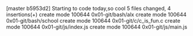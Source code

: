[master b5953d2] Starting to code today,so cool
 5 files changed, 4 insertions(+)
 create mode 100644 0x01-git/bash/alx
 create mode 100644 0x01-git/bash/school
 create mode 100644 0x01-git/c/c_is_fun.c
 create mode 100644 0x01-git/js/index.js
 create mode 100644 0x01-git/js/main.js
